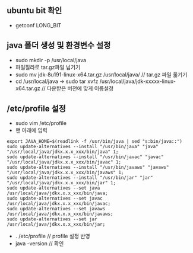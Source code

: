 ## ubuntu bit 확인
  - getconf LONG_BIT

## java 폴더 생성 및 환경변수 설정
  - sudo mkdir -p /usr/local/java
  - 파일질라로 tar.gz파일 넘기기
  - sudo mv jdk-8u191-linux-x64.tar.gz /usr/local/java/      // tar.gz 파일 옮기기
  - cd /usr/local/java -> sudo tar xvfz /usr/local/java/jdk-xxxxx-linux-x64.tar.gz   // 다운받은 버전에 맞게 이름설정

## /etc/profile 설정
  - sudo vim /etc/profile
  - 맨 아래에 입력
  ```
  export JAVA_HOME=$(readlink -f /usr/bin/java | sed "s:bin/java::")
  sudo update-alternatives --install "/usr/bin/java" "java" "/usr/local/java/jdkx.x.x_xxx/bin/java" 1;
  sudo update-alternatives --install "/usr/bin/javac" "javac" "/usr/local/java/jdkx.x.x_xxx/bin/javac" 1;
  sudo update-alternatives --install "/usr/bin/javaws" "javaws" "/usr/local/java/jdkx.x.x_xxx/bin/javaws" 1;
  sudo update-alternatives --install "/usr/bin/jar" "jar" "/usr/local/java/jdkx.x.x_xxx/bin/jar" 1;
  sudo update-alternatives --set java /usr/local/java/jdkx.x.x_xxx/bin/java;
  sudo update-alternatives --set javac /usr/local/java/jdkx.x.x_xxx/bin/javac;
  sudo update-alternatives --set javaws /usr/local/java/jdkx.x.x_xxx/bin/javaws;
  sudo update-alternatives --set jar /usr/local/java/jdkx.x.x_xxx/bin/jar;
  ```
  - . /etc/profile     // profile 설정 반영
  - java -version      // 확인
